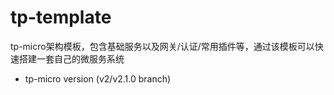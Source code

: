 # tp-template
tp-micro架构模板，包含基础服务以及网关/认证/常用插件等，通过该模板可以快速搭建一套自己的微服务系统

- tp-micro version (v2/v2.1.0 branch)